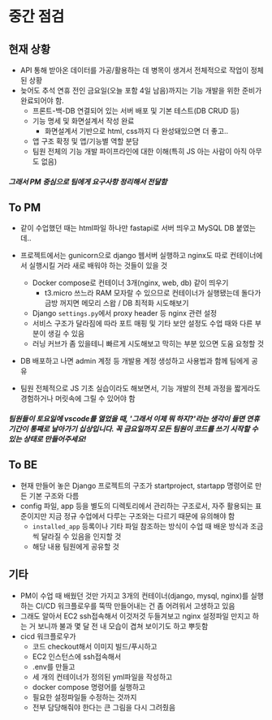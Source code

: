 # 중간 점검



## 현재 상황

- API 통해 받아온 데이터를 가공/활용하는 데 병목이 생겨서 전체적으로 작업이 정체된 상황
- 늦어도 추석 연휴 전인 금요일(오늘 포함 4일 남음)까지는 기능 개발을 위한 준비가 완료되어야 함.
  - 프론트-백-DB 연결되어 있는 서버 배포 및 기본 테스트(DB CRUD 등)
  - 기능 명세 및 화면설계서 작성 완료
    - 화면설계서 기반으로 html, css까지 다 완성돼있으면 더 좋고..
  - 앱 구조 확정 및 앱/기능별 역할 분담
  - 팀원 전체의 기능 개발 파이프라인에 대한 이해(특히 JS 아는 사람이 아직 아무도 없음)



##### 그래서 PM 중심으로 팀에게 요구사항 정리해서 전달함



## To PM

- 같이 수업했던 때는 html파일 하나만 fastapi로 서버 띄우고 MySQL DB 붙였는데..
- 프로젝트에서는 gunicorn으로 django 웹서버 실행하고 nginx도 따로 컨테이너에서 실행시킬 거라 새로 배워야 하는 것들이 있을 것
  - Docker compose로 컨테이너 3개(nginx, web, db) 같이 띄우기
    - t3.micro 쓰느라 RAM 모자랄 수 있으므로 컨테이너가 실행됐는데 돌다가 금방 꺼지면 메모리 스왑 / DB 최적화 시도해보기
  - Django `settings.py`에서 proxy header 등 nginx 관련 설정
  - 서비스 구조가 달라짐에 따라 포트 매핑 및 기타 보안 설정도 수업 때와 다른 부분이 생길 수 있음
  - 러닝 커브가 좀 있을테니 빠르게 시도해보고 막히는 부분 있으면 도움 요청할 것

- DB 배포하고 나면 admin 계정 등 개발용 계정 생성하고 사용법과 함께 팀에게 공유

- 팀원 전체적으로 JS 기초 실습이라도 해보면서, 기능 개발의 전체 과정을 짧게라도 경험하거나 머릿속에 그릴 수 있어야 함

##### 팀원들이 토요일에 vscode를 열었을 때, '그래서 이제 뭐 하지?'라는 생각이 들면 연휴 기간이 통째로 날아가기 십상입니다. 꼭 금요일까지 모든 팀원이 코드를 쓰기 시작할 수 있는 상태로 만들어주세요!



## To BE

- 현재 만들어 놓은 Django 프로젝트의 구조가 startproject, startapp 명령어로 만든 기본 구조와 다름
- config 파일, app 등을 별도의 디렉토리에서 관리하는 구조로서, 자주 활용되는 표준이지만 지금 정규 수업에서 다루는 구조와는 다르기 때문에 유의해야 함
  - `installed_app` 등록이나 기타 파일 참조하는 방식이 수업 때 배운 방식과 조금씩 달라질 수 있음을 인지할 것
  - 해당 내용 팀원에게 공유할 것



## 기타

- PM이 수업 때 배웠던 것만 가지고 3개의 컨테이너(django, mysql, nginx)를 실행하는 CI/CD 워크플로우를 뚝딱 만들어내는 건 좀 어려워서 고생하고 있음
- 그래도 알아서 EC2 ssh접속해서 이것저것 두들겨보고 nginx 설정파일 만지고 하는 거 보니까 불과 몇 달 전 내 모습이 겹쳐 보이기도 하고 뿌듯함
- cicd 워크플로우가
  - 코드 checkout해서 이미지 빌드/푸시하고
  - EC2 인스턴스에 ssh접속해서
  - .env를 만들고
  - 세 개의 컨테이너가 정의된 yml파일을 작성하고
  - docker compose 명령어를 실행하고
  - 필요한 설정파일들 수정하는 것까지
  - 전부 담당해줘야 한다는 큰 그림을 다시 그려줬음